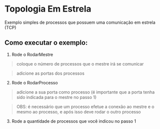 # Topologia Em Estrela 
Exemplo simples de processos que possuem uma comunicação em estrela (TCP)


## Como executar o exemplo:
1. Rode o RodarMestre

> coloque o número de processos que o mestre irá se comunicar 

> adicione as portas dos processos 
2. Rode o RodarProcesso

> adicione a sua porta como processo (é importante que a porta tenha sido indicada para o mestre no passo 1)

> OBS: é necessário que um processo efetue a conexão ao mestre e o mesmo ao processo, e após isso deve rodar o outro processo

3. Rode a quantidade de processos que você indicou no passo 1
